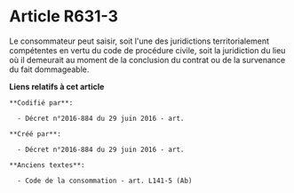 # Article R631-3

Le consommateur peut saisir, soit l'une des juridictions territorialement compétentes en vertu du code de procédure civile,
soit la juridiction du lieu où il demeurait au moment de la conclusion du contrat ou de la survenance du fait dommageable.

**Liens relatifs à cet article**

	**Codifié par**:

	  - Décret n°2016-884 du 29 juin 2016 - art.

	**Créé par**:

	  - Décret n°2016-884 du 29 juin 2016 - art.

	**Anciens textes**:

	  - Code de la consommation - art. L141-5 (Ab)
